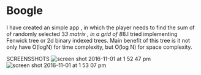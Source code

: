 # Boogle

I have created an simple app , in which the player needs to find the sum of of randomly selected 3*3 matrix , in a grid of 8*8.I tried implementing Fenwick tree or 2d binary indexed trees. Main benefit of this tree is it not only have O(logN) for time complexity, but O(log N) for space complexity.


SCREENSSHOTS 
![screen shot 2016-11-01 at 1 52 47 pm](https://cloud.githubusercontent.com/assets/12582488/19903374/6447c9d4-a03c-11e6-9805-689712447a51.png)
![screen shot 2016-11-01 at 1 53 07 pm](https://cloud.githubusercontent.com/assets/12582488/19903376/650d80ac-a03c-11e6-818f-834d06d93dc4.png)

